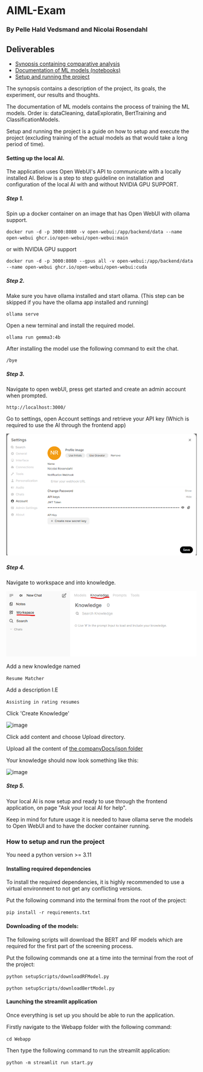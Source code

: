 # AIML-Exam

### By Pelle Hald Vedsmand and Nicolai Rosendahl

## Deliverables

- [Synopsis containing comparative analysis]()
- [Documentation of ML models (notebooks)](/documentation/notebooks/)
- [Setup and running the project](README.md)

The synopsis contains a description of the project, its goals, the experiment, our results and thoughts. 

The documentation of ML models contains the process of training the ML models. Order is: dataCleaning, dataExploratin, BertTraining and ClassificationModels.

Setup and running the project is a guide on how to setup and execute the project (excluding training of the actual models as that would take a long period of time).

#### Setting up the local AI.

The application uses Open WebUI's API to communicate with a locally installed AI. Below is a step to step guideline on installation and configuration of the local AI with and without NVIDIA GPU SUPPORT.

##### Step 1.
Spin up a docker container on an image that has Open WebUI with ollama support. 

```
docker run -d -p 3000:8080 -v open-webui:/app/backend/data --name open-webui ghcr.io/open-webui/open-webui:main
```

or with NVIDIA GPU support

```
docker run -d -p 3000:8080 --gpus all -v open-webui:/app/backend/data --name open-webui ghcr.io/open-webui/open-webui:cuda
```

##### Step 2.
Make sure you have ollama installed and start ollama. (This step can be skipped if you have the ollama app installed and running)

```
ollama serve
```

Open a new terminal and install the required model.

```
ollama run gemma3:4b
```

After installing the model use the following command to exit the chat.

```
/bye
```
 
##### Step 3.

Navigate to open webUI, press get started and create an admin account when prompted. 

```
http://localhost:3000/
```

Go to settings, open Account settings and retrieve your API key (Which is required to use the AI through the frontend app)

![image](documentation/Local_AI_model/API_key_retrievel.png)

##### Step 4.

Navigate to workspace and into knowledge.

![image](documentation/Local_AI_model/workspace_knowledge.png)

Add a new knowledge named

```Resume Matcher```

Add a description I.E

```Assisting in rating resumes```

Click 'Create Knowledge'

![image](documentation/Local_AI_model/create_knowledge.png)

Click add content and choose Upload directory.

Upload all the content of [the companyDocs/json folder](/companyDocs/json/)

Your knowledge should now look something like this:

![image](documentation/Local_AI_model/knowledge_complete.png)

##### Step 5.

Your local AI is now setup and ready to use through the frontend application, on page "Ask your local AI for help".

Keep in mind for future usage it is needed to have ollama serve the models to Open WebUI and to have the docker container running.

### How to setup and run the project

You need a python version >= 3.11

#### Installing required dependencies
To install the required dependencies, it is highly recommended to use a virtual environment to not get any conflicting versions.

Put the following command into the terminal from the root of the project:

`pip install -r requirements.txt`

#### Downloading of the models:
The following scripts will download the BERT and RF models which are required for the first part of the screening process.

Put the following commands one at a time into the terminal from the root of the project:

`python setupScripts/downloadRFModel.py`

`python setupScripts/downloadBertModel.py`

#### Launching the streamlit application
Once everything is set up you should be able to run the application. 

Firstly navigate to the Webapp folder with the following command:

`cd Webapp`

Then type the following command to run the streamlit application:

`python -m streamlit run start.py`